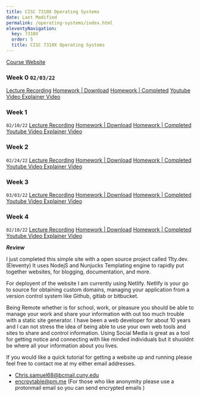 ```yaml
---
title: CISC 7310X Operating Systems
date: Last Modified 
permalink: /operating-systems/index.html
eleventyNavigation:
  key: 7310X
  order: 5
  title: CISC 7310X Operating Systems
---
```


[Course Website](https://huichen-cs.github.io/course/CISC7310X/22SP/tutorial/bootstrap1.html)

### Week 0 `02/03/22`

[Lecture Recording]()
[Homework | Download]()
[Homework | Completed]()
[Youtube Video Explainer Video]()


### Week 1
`02/10/22`
[Lecture Recording]()
[Homework | Download]()
[Homework | Completed]()
[Youtube Video Explainer Video]()


### Week 2
`02/24/22`
[Lecture Recording]()
[Homework | Download]()
[Homework | Completed]()
[Youtube Video Explainer Video]()


### Week 3
`03/03/22`
[Lecture Recording]()
[Homework | Download]()
[Homework | Completed]()
[Youtube Video Explainer Video]()


### Week 4
`02/10/22`
[Lecture Recording]()
[Homework | Download]()
[Homework | Completed]()
[Youtube Video Explainer Video]()

***Review***

I just completed this simple site with a open source project 
called 11ty.dev. (Eleventy) It uses NodejS and Nunjucks Templating engine to rapidly put together websites, for blogging, documentation, and more. 

For deployent of the website I am currently using Netlify. Netlify is your go to source for obtaining custom domains, managing your application from a version control system like Github, gitlab or bitbucket.

 Being Remote whether is for school, work, or pleasure you should be able to manage your work and share your information with out too much trouble with a static site generator. I have been a web developer for about 10 years and I can not stress the idea of being able to use your own web tools and sites to share and control information. Using Social Media is great as a tool for getting notice and connecting with like minded individuals but it shuoldnt be where all your information about you lives.

 If you would like a quick tutorial for getting a website up and running please feel free to contact me at  my either email addresses.

- Chris.samuel68@bcmail.cuny.edu 
- encrpytable@pm.me (For those who like anonymity please use a protonmail email so you can send encrypted emails ) 

